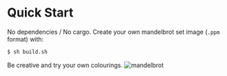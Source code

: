 # Quick Start
No dependencies / No cargo.
Create your own mandelbrot set image (```.ppm``` format) with:
```bash
$ sh build.sh
```
Be creative and try your own colourings.
![mandelbrot](mandelbrot.ppm)
